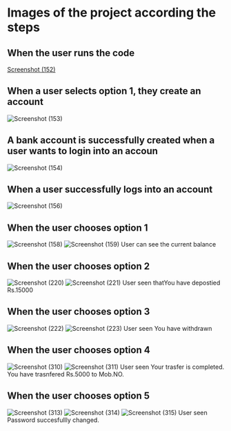 #  Images of the project according the steps
## When the user runs the code
[Screenshot (152)](https://user-images.githubusercontent.com/98878562/153709752-a90e69e2-f588-475a-a821-457499526474.png)
## When a user selects option 1, they create an account
![Screenshot (153)](https://user-images.githubusercontent.com/98878562/153709865-827b5040-0382-4d9c-abe7-79b734231435.png)
## A bank account is successfully created when a user wants to login into an accoun
![Screenshot (154)](https://user-images.githubusercontent.com/98878562/153709900-aac2a515-673e-4a03-8694-e70bab5d3447.png)
## When a user successfully logs into an account
![Screenshot (156)](https://user-images.githubusercontent.com/98878562/153709925-ebddd9f8-4284-481d-a725-c8ad122c71be.png)
## When the user chooses option 1
![Screenshot (158)](https://user-images.githubusercontent.com/98878562/153710056-e3226c09-438e-4e64-8db5-fc165d3ea2f7.png)
![Screenshot (159)](https://user-images.githubusercontent.com/98878562/153710059-60dfa8e7-1620-422f-bd60-212e43424fd7.png)
User can see the current balance
## When the user chooses option 2
![Screenshot (220)](https://user-images.githubusercontent.com/98878562/153710197-4cb3643a-1cfd-4eba-bd2f-cc8f6021ca32.png)
![Screenshot (221)](https://user-images.githubusercontent.com/98878562/153710200-352f7bd8-4789-4d48-a696-eafbd3e77e9e.png)
 User seen thatYou have depostied Rs.15000
## When the user chooses option 3
![Screenshot (222)](https://user-images.githubusercontent.com/98878562/153710256-d42b3e73-b4fc-40a7-bf7f-87f7a40901c3.png)
![Screenshot (223)](https://user-images.githubusercontent.com/98878562/153710259-0eb14b02-6ecb-4f3f-b0af-2c44354b1f86.png)
User seen 
You have withdrawn
## When the user chooses option 4
![Screenshot (310)](https://user-images.githubusercontent.com/98878562/153710398-50e92801-f9b1-421e-8a42-ee3676172f77.png)
![Screenshot (311)](https://user-images.githubusercontent.com/98878562/153710402-6b3b619c-80eb-4b22-870a-6be700c717ec.png)
 User seen Your trasfer is completed. You have trasnfered Rs.5000 to Mob.NO.
## When the user chooses option 5
![Screenshot (313)](https://user-images.githubusercontent.com/98878562/153710458-48624d8e-e376-43bd-876f-1f9aa118f0f1.png)
![Screenshot (314)](https://user-images.githubusercontent.com/98878562/153710460-acb3abc7-50fd-402d-9c04-f28944323f1b.png)
![Screenshot (315)](https://user-images.githubusercontent.com/98878562/153710461-5410dc3c-a00a-40eb-af2c-717d81837646.png)
User seen Password succesfullly changed.